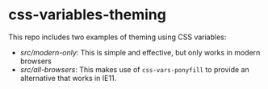 # css-variables-theming

This repo includes two examples of theming using CSS variables:

- *src/modern-only*: This is simple and effective, but only works in modern browsers
- *src/all-browsers*: This makes use of `css-vars-ponyfill` to provide an alternative that works in IE11.
